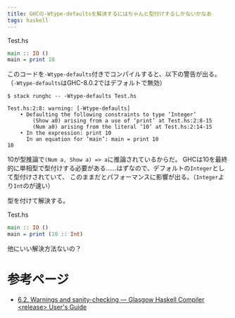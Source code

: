 ```yaml
---
title: GHCの-Wtype-defaultsを解決するにはちゃんと型付けするしかないかなあ
tags: haskell
---
```

Test.hs
```haskell
main :: IO ()
main = print 10
```

このコードを`-Wtype-defaults`付きでコンパイルすると、以下の警告が出る。
（`-Wtype-defaults`はGHC-8.0.2ではデフォルトで無効）

```console
$ stack runghc -- -Wtype-defaults Test.hs

Test.hs:2:8: warning: [-Wtype-defaults]
    • Defaulting the following constraints to type ‘Integer’
        (Show a0) arising from a use of ‘print’ at Test.hs:2:8-15
        (Num a0) arising from the literal ‘10’ at Test.hs:2:14-15
    • In the expression: print 10
      In an equation for ‘main’: main = print 10
10
```

10が型推論で`(Num a, Show a) => a`に推論されているからだ。
GHCは10を最終的に単相型で型付けする必要がある……はずなので、デフォルトの`Integer`として型付けされていて、
このままだとパフォーマンスに影響が出る。（`Integer`より`Int`のが速い）

型を付けて解決する。

Test.hs
```haskell
main :: IO ()
main = print (10 :: Int)
```

他にいい解決方法ないの？


# 参考ページ
- [6.2. Warnings and sanity-checking &#8212; Glasgow Haskell Compiler &lt;release&gt; User&#39;s Guide](https://downloads.haskell.org/~ghc/master/users-guide/using-warnings.html)
